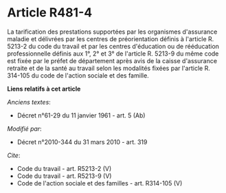 # Article R481-4

La tarification des prestations supportées par les organismes d'assurance maladie et délivrées par les centres de
préorientation définis à l'article R. 5213-2 du code du travail et par les centres d'éducation ou de rééducation
professionnelle définis aux 1°, 2° et 3° de l'article R. 5213-9 du même code est fixée par le préfet de département après
avis de la caisse d'assurance retraite et de la santé au travail selon les modalités fixées par l'article R. 314-105 du code
de l'action sociale et des famille.

**Liens relatifs à cet article**

_Anciens textes_:

  - Décret n°61-29 du 11 janvier 1961 - art. 5 (Ab)

_Modifié par_:

  - Décret n°2010-344 du 31 mars 2010 - art. 319

_Cite_:

  - Code du travail - art. R5213-2 (V)
  - Code du travail - art. R5213-9 (V)
  - Code de l'action sociale et des familles - art. R314-105 (V)
